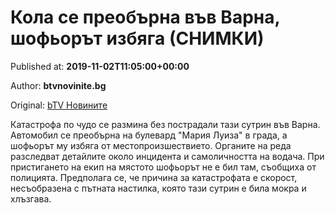 
# Кола се преобърна във Варна, шофьорът избяга (СНИМКИ)

Published at: **2019-11-02T11:05:00+00:00**

Author: **btvnovinite.bg**

Original: [bTV Новините](https://btvnovinite.bg/bulgaria/kola-se-preobarna-vav-varna-shofyorat-izbjaga-snimki.html)

Катастрофа по чудо се размина без пострадали тази сутрин във Варна.
Автомобил се преобърна на булевард "Мария Луиза" в града, а шофьорът му избяга от местопроизшествието.
Органите на реда разследват детайлите около инцидента и самоличността на водача.
При пристигането на екип на мястото шофьорът не е бил там, съобщиха от полицията.
Предполага се, че причина за катастрофата е скорост, несъобразена с пътната настилка, която тази сутрин е била мокра и хлъзгава.
